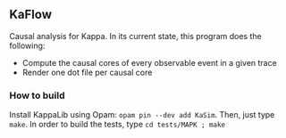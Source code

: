 ## KaFlow

Causal analysis for Kappa. In its current state, 
this program does the following:

* Compute the causal cores of every observable event in a given trace
* Render one dot file per causal core

### How to build

Install KappaLib using Opam: `opam pin --dev add KaSim`. Then,
just type `make`. In order to build the tests, type
`cd tests/MAPK ; make`
